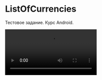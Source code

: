 # ListOfCurrencies
Тестовое задание. Курс Android. 

<video id="player" playsinline controls data-poster="/path/to/poster.jpg">
  <source src="ExchangeRates.mp4" type="video/mp4" />
</video>

